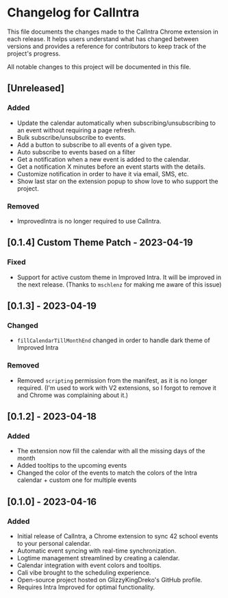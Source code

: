 # Changelog for CalIntra

This file documents the changes made to the CalIntra Chrome extension in each release. It helps users understand what has changed between versions and provides a reference for contributors to keep track of the project's progress.

All notable changes to this project will be documented in this file.

## [Unreleased]

### Added

- Update the calendar automatically when subscribing/unsubscribing to an event without requiring a page refresh.
- Bulk subscribe/unsubscribe to events.
- Add a button to subscribe to all events of a given type.
- Auto subscribe to events based on a filter
- Get a notification when a new event is added to the calendar.
- Get a notification X minutes before an event starts with the details.
- Customize notification in order to have it via email, SMS, etc.
- Show last star on the extension popup to show love to who support the project.

### Removed
- ImprovedIntra is no longer required to use CalIntra.

## [0.1.4] Custom Theme Patch - 2023-04-19

### Fixed
- Support for active custom theme in Improved Intra. It will be improved in the next release. (Thanks to `mschlenz` for making me aware of this issue)

## [0.1.3] - 2023-04-19

### Changed
- `fillCalendarTillMonthEnd` changed in order to handle dark theme of Improved Intra

### Removed
- Removed `scripting` permission from the manifest, as it is no longer required. (I'm used to work with V2 extensions, so I forgot to remove it and Chrome was complaining about it.)

## [0.1.2] - 2023-04-18

### Added
- The extension now fill the calendar with all the missing days of the month
- Added tooltips to the upcoming events
- Changed the color of the events to match the colors of the Intra calendar + custom one for multiple events

## [0.1.0] - 2023-04-16

### Added

- Initial release of CalIntra, a Chrome extension to sync 42 school events to your personal calendar.
- Automatic event syncing with real-time synchronization.
- Logtime management streamlined by creating a calendar.
- Calendar integration with event colors and tooltips.
- Cali vibe brought to the scheduling experience.
- Open-source project hosted on GlizzyKingDreko's GitHub profile.
- Requires Intra Improved for optimal functionality.
